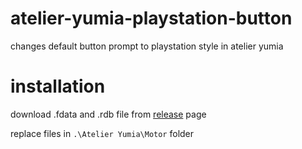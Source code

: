 # atelier-yumia-playstation-button
changes default button prompt to playstation style in atelier yumia

# installation
download .fdata and .rdb file from [release](https://github.com/mlleemiles/atelier-yumia-playstation-button/releases/tag/main) page

replace files in `.\Atelier Yumia\Motor` folder
